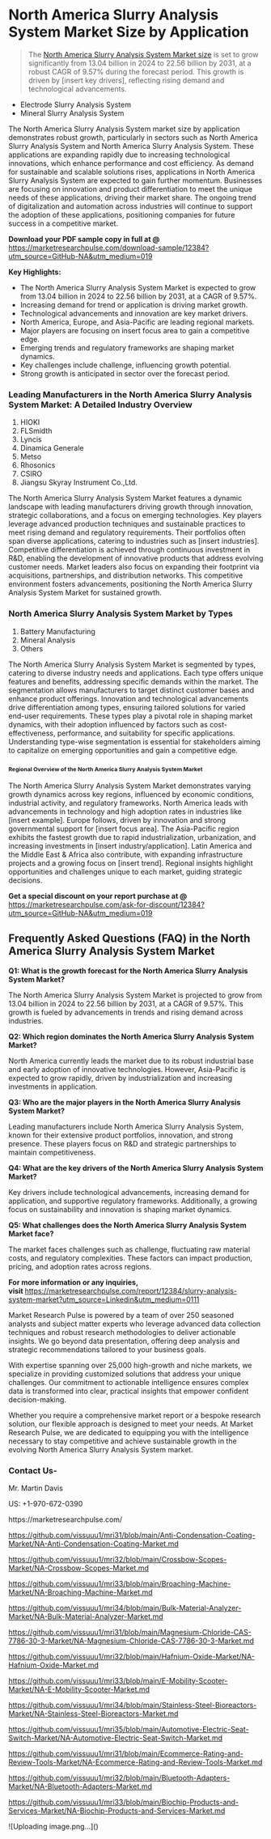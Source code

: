 <h1>North America Slurry Analysis System Market&nbsp;Size by Application</h1><blockquote><p>The <a href="https://marketresearchpulse.com/download-sample/12384?utm_source=GitHub-NA&amp;utm_medium=019">North America Slurry Analysis System Market size</a> is set to grow significantly from 13.04 billion in 2024 to 22.56 billion by 2031, at a robust CAGR of 9.57% during the forecast period. This growth is driven by [insert key drivers], reflecting rising demand and technological advancements.</p></blockquote><ul><li>Electrode Slurry Analysis System<li> Mineral Slurry Analysis System</li></ul><p>The North America Slurry Analysis System market size by application demonstrates robust growth, particularly in sectors such as North America Slurry Analysis System and North America Slurry Analysis System. These applications are expanding rapidly due to increasing technological innovations, which enhance performance and cost efficiency. As demand for sustainable and scalable solutions rises, applications in North America Slurry Analysis System are expected to gain further momentum. Businesses are focusing on innovation and product differentiation to meet the unique needs of these applications, driving their market share. The ongoing trend of digitalization and automation across industries will continue to support the adoption of these applications, positioning companies for future success in a competitive market.</p><p><strong>Download your PDF sample copy in full at @ </strong><a href="https://marketresearchpulse.com/download-sample/12384?utm_source=GitHub-NA&amp;utm_medium=019">https://marketresearchpulse.com/download-sample/12384?utm_source=GitHub-NA&amp;utm_medium=019</a></p><p><strong>Key Highlights: </strong></p><ul><li>The North America Slurry Analysis System Market is expected to grow from 13.04 billion in 2024 to 22.56 billion by 2031, at a CAGR of 9.57%.</li><li>Increasing demand for trend or application is driving market growth.</li><li>Technological advancements and innovation are key market drivers.</li><li>North America, Europe, and Asia-Pacific are leading regional markets.</li><li>Major players are focusing on insert focus area to gain a competitive edge.</li><li>Emerging trends and regulatory frameworks are shaping market dynamics.</li><li>Key challenges include challenge, influencing growth potential.</li><li>Strong growth is anticipated in sector over the forecast period.</li></ul><h3>Leading Manufacturers in the North America Slurry Analysis System Market: A Detailed Industry Overview</h3><ol><li>HIOKI</li><li>FLSmidth</li><li>Lyncis</li><li>Dinamica Generale</li><li>Metso</li><li>Rhosonics</li><li>CSIRO</li><li>Jiangsu Skyray Instrument Co.,Ltd.</li></ol><div class="flex max-w-full flex-col flex-grow"><div class="min-h-8 text-message flex w-full flex-col items-end gap-2 whitespace-normal break-words [.text-message+&amp;]:mt-5" dir="auto" data-message-author-role="assistant" data-message-id="fd8432e4-4910-450d-b182-61b7bfb0a01f" data-message-model-slug="gpt-4o"><div class="flex w-full flex-col gap-1 empty:hidden first:pt-[3px]"><div class="markdown prose w-full break-words dark:prose-invert light"><p>The North America Slurry Analysis System Market features a dynamic landscape with leading manufacturers driving growth through innovation, strategic collaborations, and a focus on emerging technologies. Key players leverage advanced production techniques and sustainable practices to meet rising demand and regulatory requirements. Their portfolios often span diverse applications, catering to industries such as [insert industries]. Competitive differentiation is achieved through continuous investment in R&amp;D, enabling the development of innovative products that address evolving customer needs. Market leaders also focus on expanding their footprint via acquisitions, partnerships, and distribution networks. This competitive environment fosters advancements, positioning the North America Slurry Analysis System Market for sustained growth.</p></div></div></div></div><h3>North America Slurry Analysis System Market by Types</h3><ol><li>Battery Manufacturing<li> Mineral Analysis<li> Others</li></ol><div class="flex max-w-full flex-col flex-grow"><div class="min-h-8 text-message flex w-full flex-col items-end gap-2 whitespace-normal break-words [.text-message+&amp;]:mt-5" dir="auto" data-message-author-role="assistant" data-message-id="084470be-0bb7-4664-bddf-5156b4f41249" data-message-model-slug="gpt-4o-mini"><div class="flex w-full flex-col gap-1 empty:hidden first:pt-[3px]"><div class="markdown prose w-full break-words dark:prose-invert light"><p>The North America Slurry Analysis System Market is segmented by types, catering to diverse industry needs and applications. Each type offers unique features and benefits, addressing specific demands within the market. The segmentation allows manufacturers to target distinct customer bases and enhance product offerings. Innovation and technological advancements drive differentiation among types, ensuring tailored solutions for varied end-user requirements. These types play a pivotal role in shaping market dynamics, with their adoption influenced by factors such as cost-effectiveness, performance, and suitability for specific applications. Understanding type-wise segmentation is essential for stakeholders aiming to capitalize on emerging opportunities and gain a competitive edge.</p></div></div></div></div><h3><span style="font-size: 11px;">Regional Overview of the North America Slurry Analysis System Market</span></h3><div class="flex max-w-full flex-col flex-grow"><div class="min-h-8 text-message flex w-full flex-col items-end gap-2 whitespace-normal break-words [.text-message+&amp;]:mt-5" dir="auto" data-message-author-role="assistant" data-message-id="e9038762-ce64-4e30-91c9-9bd413514231" data-message-model-slug="gpt-4o-mini"><div class="flex w-full flex-col gap-1 empty:hidden first:pt-[3px]"><div class="markdown prose w-full break-words dark:prose-invert light"><p>The North America Slurry Analysis System Market demonstrates varying growth dynamics across key regions, influenced by economic conditions, industrial activity, and regulatory frameworks. North America leads with advancements in technology and high adoption rates in industries like [insert example]. Europe follows, driven by innovation and strong governmental support for [insert focus area]. The Asia-Pacific region exhibits the fastest growth due to rapid industrialization, urbanization, and increasing investments in [insert industry/application]. Latin America and the Middle East &amp; Africa also contribute, with expanding infrastructure projects and a growing focus on [insert trend]. Regional insights highlight opportunities and challenges unique to each market, guiding strategic decisions.</p></div></div></div></div><p><strong>Get a special discount on your report purchase at @ </strong><a href="https://marketresearchpulse.com/ask-for-discount/12384?utm_source=GitHub-NA&amp;utm_medium=019">https://marketresearchpulse.com/ask-for-discount/12384?utm_source=GitHub-NA&amp;utm_medium=019</a></p><h2>Frequently Asked Questions (FAQ) in the North America Slurry Analysis System Market</h2><p><strong>Q1: What is the growth forecast for the North America Slurry Analysis System Market?</strong></p><p>The North America Slurry Analysis System Market is projected to grow from 13.04 billion in 2024 to 22.56 billion by 2031, at a CAGR of 9.57%. This growth is fueled by advancements in trends and rising demand across industries.</p><p><strong>Q2: Which region dominates the North America Slurry Analysis System Market?</strong></p><p>North America currently leads the market due to its robust industrial base and early adoption of innovative technologies. However, Asia-Pacific is expected to grow rapidly, driven by industrialization and increasing investments in application.</p><p><strong>Q3: Who are the major players in the North America Slurry Analysis System Market?</strong></p><p>Leading manufacturers include North America Slurry Analysis System, known for their extensive product portfolios, innovation, and strong presence. These players focus on R&amp;D and strategic partnerships to maintain competitiveness.</p><p><strong>Q4: What are the key drivers of the North America Slurry Analysis System Market?</strong></p><p>Key drivers include technological advancements, increasing demand for application, and supportive regulatory frameworks. Additionally, a growing focus on sustainability and innovation is shaping market dynamics.</p><p><strong>Q5: What challenges does the North America Slurry Analysis System Market face?</strong></p><p>The market faces challenges such as challenge, fluctuating raw material costs, and regulatory complexities. These factors can impact production, pricing, and adoption rates across regions.</p><p><strong>For more information or any inquiries, visit&nbsp;</strong><a href="https://marketresearchpulse.com/report/12384/slurry-analysis-system-market?utm_source=Linkedin&utm_medium=0111">https://marketresearchpulse.com/report/12384/slurry-analysis-system-market?utm_source=Linkedin&utm_medium=0111</a></p><p>Market Research Pulse is powered by a team of over 250 seasoned analysts and subject matter experts who leverage advanced data collection techniques and robust research methodologies to deliver actionable insights. We go beyond data presentation, offering deep analysis and strategic recommendations tailored to your business goals.</p><p>With expertise spanning over 25,000 high-growth and niche markets, we specialize in providing customized solutions that address your unique challenges. Our commitment to actionable intelligence ensures complex data is transformed into clear, practical insights that empower confident decision-making.</p><p>Whether you require a comprehensive market report or a bespoke research solution, our flexible approach is designed to meet your needs. At Market Research Pulse, we are dedicated to equipping you with the intelligence necessary to stay competitive and achieve sustainable growth in the evolving North America Slurry Analysis System market.</p><h3><strong>Contact Us-</strong></h3><p>Mr. Martin Davis</p><p>US: +1-970-672-0390</p><p>https://marketresearchpulse.com/</p><p><a href="https://github.com/vissuuu1/mri31/blob/main/Anti-Condensation-Coating-Market/NA-Anti-Condensation-Coating-Market.md">https://github.com/vissuuu1/mri31/blob/main/Anti-Condensation-Coating-Market/NA-Anti-Condensation-Coating-Market.md</a></p><p><a href="https://github.com/vissuuu1/mri32/blob/main/Crossbow-Scopes-Market/NA-Crossbow-Scopes-Market.md">https://github.com/vissuuu1/mri32/blob/main/Crossbow-Scopes-Market/NA-Crossbow-Scopes-Market.md</a></p><p><a href="https://github.com/vissuuu1/mri33/blob/main/Broaching-Machine-Market/NA-Broaching-Machine-Market.md">https://github.com/vissuuu1/mri33/blob/main/Broaching-Machine-Market/NA-Broaching-Machine-Market.md</a></p><p><a href="https://github.com/vissuuu1/mri34/blob/main/Bulk-Material-Analyzer-Market/NA-Bulk-Material-Analyzer-Market.md">https://github.com/vissuuu1/mri34/blob/main/Bulk-Material-Analyzer-Market/NA-Bulk-Material-Analyzer-Market.md</a></p><p><a href="https://github.com/vissuuu1/mri31/blob/main/Magnesium-Chloride-CAS-7786-30-3-Market/NA-Magnesium-Chloride-CAS-7786-30-3-Market.md">https://github.com/vissuuu1/mri31/blob/main/Magnesium-Chloride-CAS-7786-30-3-Market/NA-Magnesium-Chloride-CAS-7786-30-3-Market.md</a></p><p><a href="https://github.com/vissuuu1/mri32/blob/main/Hafnium-Oxide-Market/NA-Hafnium-Oxide-Market.md">https://github.com/vissuuu1/mri32/blob/main/Hafnium-Oxide-Market/NA-Hafnium-Oxide-Market.md</a></p><p><a href="https://github.com/vissuuu1/mri33/blob/main/E-Mobility-Scooter-Market/NA-E-Mobility-Scooter-Market.md">https://github.com/vissuuu1/mri33/blob/main/E-Mobility-Scooter-Market/NA-E-Mobility-Scooter-Market.md</a></p><p><a href="https://github.com/vissuuu1/mri34/blob/main/Stainless-Steel-Bioreactors-Market/NA-Stainless-Steel-Bioreactors-Market.md">https://github.com/vissuuu1/mri34/blob/main/Stainless-Steel-Bioreactors-Market/NA-Stainless-Steel-Bioreactors-Market.md</a></p><p><a href="https://github.com/vissuuu1/mri35/blob/main/Automotive-Electric-Seat-Switch-Market/NA-Automotive-Electric-Seat-Switch-Market.md">https://github.com/vissuuu1/mri35/blob/main/Automotive-Electric-Seat-Switch-Market/NA-Automotive-Electric-Seat-Switch-Market.md</a></p><p><a href="https://github.com/vissuuu1/mri31/blob/main/Ecommerce-Rating-and-Review-Tools-Market/NA-Ecommerce-Rating-and-Review-Tools-Market.md">https://github.com/vissuuu1/mri31/blob/main/Ecommerce-Rating-and-Review-Tools-Market/NA-Ecommerce-Rating-and-Review-Tools-Market.md</a></p><p><a href="https://github.com/vissuuu1/mri32/blob/main/Bluetooth-Adapters-Market/NA-Bluetooth-Adapters-Market.md">https://github.com/vissuuu1/mri32/blob/main/Bluetooth-Adapters-Market/NA-Bluetooth-Adapters-Market.md</a></p><p><a href="https://github.com/vissuuu1/mri33/blob/main/Biochip-Products-and-Services-Market/NA-Biochip-Products-and-Services-Market.md">https://github.com/vissuuu1/mri33/blob/main/Biochip-Products-and-Services-Market/NA-Biochip-Products-and-Services-Market.md</a></p>
![Uploading image.png…]()
